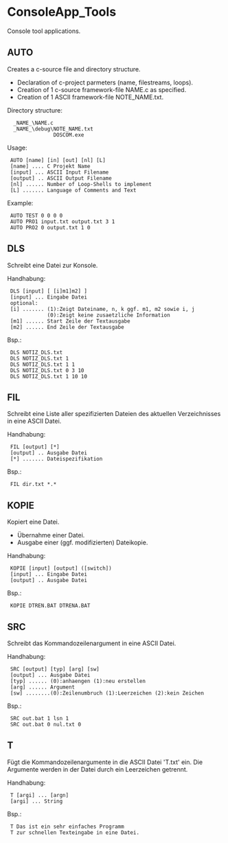 # ConsoleApp_Tools
Console tool applications.

## AUTO

Creates a c-source file and directory structure.

- Declaration of c-project parmeters (name, filestreams, loops).
- Creation of 1 c-source framework-file NAME.c as specified.
- Creation of 1 ASCII framework-file NOTE_NAME.txt.

Directory structure:

      _NAME_\NAME.c
      _NAME_\debug\NOTE_NAME.txt	  
                   DOSCOM.exe
Usage:

     AUTO [name] [in] [out] [nl] [L]
     [name] .... C Projekt Name 
     [input] ... ASCII Input Filename
     [output] .. ASCII Output Filename
     [nl] ...... Number of Loop-Shells to implement
     [L] ....... Language of Comments and Text

Example: 

     AUTO TEST 0 0 0 0
     AUTO PRO1 input.txt output.txt 3 1
     AUTO PRO2 0 output.txt 1 0

## DLS

Schreibt eine Datei zur Konsole.
  
Handhabung:

     DLS [input] [ [i]m1]m2] ]
     [input] ... Eingabe Datei
     optional:
     [i] ....... (1):Zeigt Dateiname, n, k ggf. m1, m2 sowie i, j 
                 (0):Zeigt keine zusaetzliche Information
     [m1] ...... Start Zeile der Textausgabe
     [m2] ...... End Zeile der Textausgabe

Bsp.: 

     DLS NOTIZ_DLS.txt
     DLS NOTIZ_DLS.txt 1
     DLS NOTIZ_DLS.txt 1 1
     DLS NOTIZ_DLS.txt 0 3 10
     DLS NOTIZ_DLS.txt 1 10 10

## FIL

Schreibt eine Liste aller spezifizierten Dateien des aktuellen Verzeichnisses in eine ASCII Datei.
  
Handhabung:

     FIL [output] [*] 
     [output] .. Ausgabe Datei 
     [*] ....... Dateispezifikation

Bsp.:

     FIL dir.txt *.*

## KOPIE

Kopiert eine Datei.

- Übernahme einer Datei. 
- Ausgabe einer (ggf. modifizierten) Dateikopie.

Handhabung:

     KOPIE [input] [output] ([switch]) 
     [input] ... Eingabe Datei 
     [output] .. Ausgabe Datei 

Bsp.: 	

     KOPIE DTREN.BAT DTRENA.BAT 
     
## SRC

Schreibt das Kommandozeilenargument in eine ASCII Datei.
  
Handhabung:

     SRC [output] [typ] [arg] [sw]
     [output] ... Ausgabe Datei
     [typ] ...... (0):anhaengen (1):neu erstellen
     [arg] ...... Argument
     [sw] ........(0):Zeilenumbruch (1):Leerzeichen (2):kein Zeichen

Bsp.: 

     SRC out.bat 1 lsn 1
     SRC out.bat 0 nul.txt 0

## T

Fügt die Kommandozeilenargumente in die ASCII Datei 'T.txt' ein. 
Die Argumente werden in der Datei durch ein Leerzeichen getrennt.
  
Handhabung:

     T [argi] ... [argn]
     [argi] ... String

Bsp.:

     T Das ist ein sehr einfaches Programm
     T zur schnellen Texteingabe in eine Datei.

